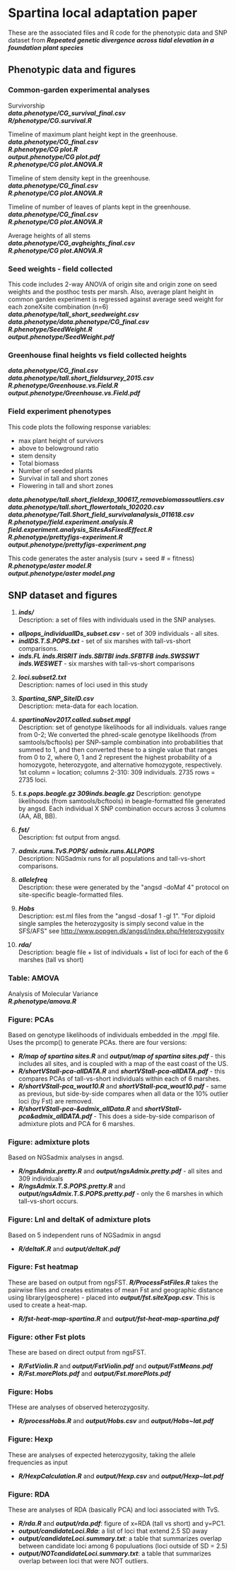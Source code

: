 # Spartina local adaptation paper

These are the associated files and R code for the phenotypic data and SNP dataset from ***Repeated genetic divergence across tidal elevation in a foundation plant species*** 

## Phenotypic data and figures  

### Common-garden experimental analyses  
Survivorship  
***data.phenotype/CG_survival_final.csv***  
***R/phenotype/CG.survival.R***  

Timeline of maximum plant height kept in the greenhouse.  
***data.phenotype/CG_final.csv***  
***R.phenotype/CG plot.R***  
***output.phenotype/CG plot.pdf***  
***R.phenotype/CG plot.ANOVA.R***  

Timeline of stem density kept in the greenhouse.  
***data.phenotype/CG_final.csv***  
***R.phenotype/CG plot.ANOVA.R***  

Timeline of number of leaves of plants kept in the greenhouse.  
***data.phenotype/CG_final.csv***  
***R.phenotype/CG plot.ANOVA.R***  

Average heights of all stems  
***data.phenotype/CG_avgheights_final.csv***  
***R.phenotype/CG plot.ANOVA.R***  

### Seed weights - field collected  
This code includes 2-way ANOVA of origin site and origin zone on seed weights and the posthoc tests per marsh. Also, average plant height in common garden experiment is regressed against average seed weight for each zoneXsite combination (n=6)  
***data.phenotype/tall_short_seedweight.csv***  
***data.phenotype/data.phenotype/CG_final.csv***  
***R.phenotype/SeedWeight.R***  
***output.phenotype/SeedWeight.pdf***  

### Greenhouse final heights vs field collected heights  
***data.phenotype/CG_final.csv***  
***data.phenotype/tall.short_fieldsurvey_2015.csv***
***R.phenotype/Greenhouse.vs.Field.R***  
***output.phenotype/Greenhouse.vs.Field.pdf***  

### Field experiment phenotypes  
This code plots the following response variables:  
* max plant height of survivors  
* above to belowground ratio  
* stem density  
* Total biomass  
* Number of seeded plants  
* Survival in tall and short zones  
* Flowering in tall and short zones  

***data.phenotype/tall.short_fieldexp_100617_removebiomassoutliers.csv***  
***data.phenotype/tall.short_flowertotals_102020.csv***  
***data.phenotype/Tall.Short_field_survivalanalysis_011618.csv***  
***R.phenotype/field.experiment.analysis.R***  
***field.experiment.analysis_SitesAsFixedEffect.R***  
***R.phenotype/prettyfigs-experiment.R***  
***output.phenotype/prettyfigs-experiment.png***  

This code generates the aster analysis (surv + seed # = fitness)  
***R.phenotype/aster model.R***  
***output.phenotype/aster model.png***  

## SNP dataset and figures  

1) ***inds/***  
Description: a set of files with individuals used in the SNP analyses.  
* ***allpops_individualIDs_subset.csv*** - set of 309 individuals - all sites.  
* ***indIDS.T.S.POPS.txt*** - set of six marshes with tall-vs-short comparisons.  
* ***inds.FL*** ***inds.RISRIT*** ***inds.SBITBI*** ***inds.SFBTFB*** ***inds.SWSSWT*** ***inds.WESWET*** - six marshes with tall-vs-short comparisons  

2) ***loci.subset2.txt***  
Description: names of loci used in this study  

3) ***Spartina_SNP_SiteID.csv***  
Description: meta-data for each location.  

4) ***spartinaNov2017.called.subset.mpgl***  
Description: set of genotype likelihoods for all individuals. values range from 0-2; We converted the phred-scale genotype likelihoods (from samtools/bcftools) per SNP-sample combination into probabilities that summed to 1, and then converted these to a single value that ranges from 0 to 2, where 0, 1 and 2 represent the highest probability of a homozygote, heterozygote, and alternative homozygote, respectively. 1st column = location; columns 2-310: 309 individuals. 2735 rows = 2735 loci. 

5) ***t.s.pops.beagle.gz 309inds.beagle.gz***
Description: genotype likelihoods (from samtools/bcftools) in beagle-formatted file generated by angsd. Each individual X SNP combination occurs across 3 columns (AA, AB, BB).

6) ***fst/***  
Description: fst output from angsd.  

7) ***admix.runs.TvS.POPS/*** ***admix.runs.ALLPOPS***  
Description: NGSadmix runs for all populations and tall-vs-short comparisons.

8) ***allelefreq***  
Description: these were generated by the "angsd -doMaf 4" protocol on site-specific beagle-formatted files.  

9) ***Hobs***  
Description: est.ml files from the "angsd -dosaf 1 -gl 1". "For diploid single samples the heterozygosity is simply second value in the SFS/AFS" see http://www.popgen.dk/angsd/index.php/Heterozygosity  

10) ***rda/***  
Description: beagle file + list of individuals + list of loci for each of the 6 marshes (tall vs short)  

### Table: AMOVA  
Analysis of Molecular Variance  
***R.phenotype/amova.R***  

### Figure: PCAs  
Based on genotype likelihoods of individuals embedded in the .mpgl file.  Uses the prcomp() to generate PCAs. there are four versions:  
* ***R/map of spartina sites.R*** and ***output/map of spartina sites.pdf*** - this includes all sites, and is coupled with a map of the east coast of the US.  
* ***R/shortVStall-pca-allDATA.R*** and ***shortVStall-pca-allDATA.pdf*** - this compares PCAs of tall-vs-short individuals within each of 6 marshes.     
* ***R/shortVStall-pca_wout10.R*** and ***shortVStall-pca_wout10.pdf*** - same as previous, but side-by-side compares when all data or the 10% outlier loci (by Fst) are removed.  
* ***R/shortVStall-pca-&admix_allData.R*** and ***shortVStall-pca&admix_allDATA.pdf*** - This does a side-by-side comparison of admixture plots and PCA for 6 marshes.    

### Figure: admixture plots  
Based on NGSadmix analyses in angsd.  
* ***R/ngsAdmix.pretty.R*** and ***output/ngsAdmix.pretty.pdf***  - all sites and 309 individuals  
* ***R/ngsAdmix.T.S.POPS.pretty.R*** and ***output/ngsAdmix.T.S.POPS.pretty.pdf*** - only the 6 marshes in which tall-vs-short occurs.   

### Figure: Lnl and deltaK of admixture plots  
Based on 5 independent runs of NGSadmix in angsd  
* ***R/deltaK.R*** and ***output/deltaK.pdf***  

### Figure: Fst heatmap
These are based on output from ngsFST. ***R/ProcessFstFiles.R*** takes the pairwise files and creates estimates of mean Fst and geographic distance using library(geosphere) - placed into ***output/fst.siteXpop.csv***. This is used to create a heat-map.  
* ***R/fst-heat-map-spartina.R*** and ***output/fst-heat-map-spartina.pdf***  

### Figure: other Fst plots  
These are based on direct output from ngsFST.  
* ***R/FstViolin.R*** and ***output/FstViolin.pdf*** and ***output/FstMeans.pdf***  
* ***R/Fst.morePlots.pdf*** and ***output/Fst.morePlots.pdf***  

### Figure: Hobs  
THese are analyses of observed heterozygosity.  
* ***R/processHobs.R*** and ***output/Hobs.csv*** and ***output/Hobs~lat.pdf***  

### Figure: Hexp  
These are analyses of expected heterozygosity, taking the allele frequencies as input    
* ***R/HexpCalculation.R*** and ***output/Hexp.csv*** and ***output/Hexp~lat.pdf***  

### Figure: RDA  
These are analyses of RDA (basically PCA) and loci associated with TvS.  
* ***R/rda.R*** and ***output/rda.pdf***: figure of x=RDA (tall vs short) and y=PC1.  
* ***output/candidateLoci.Rda***: a list of loci that extend 2.5 SD away  
* ***output/candidateLoci.summary.txt***: a table that summarizes overlap between candidate loci among 6 populuations (loci outside of SD = 2.5)  
* ***output/NOTcandidateLoci.summary.txt***: a table that summarizes overlap between loci that were NOT outliers.  

